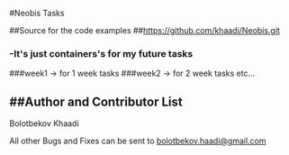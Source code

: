#Neobis Tasks

##Source for the code examples
##https://github.com/khaadi/Neobis.git

### -It's just containers's for my future tasks
###week1 -> for 1 week tasks 
###week2 -> for 2 week tasks etc...

##Author and Contributor List
-----------------------------
Bolotbekov Khaadi

All other Bugs and Fixes can be sent to bolotbekov.haadi@gmail.com
